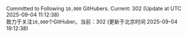 Committed to Following `10,000` GitHubers. Current: <!-- FOLLOWING_COUNT -->302<!-- FOLLOWING_COUNT --> (Update at UTC <!-- LAST_UPDATED -->2025-09-04 11:12:38<!-- LAST_UPDATED -->)<br>
致力于关注`10,000`个GitHuber。当前：<!-- FOLLOWING_COUNT -->302<!-- FOLLOWING_COUNT --> (更新于北京时间 <!-- LAST_UPDATED_CST -->2025-09-04 19:12:38<!-- LAST_UPDATED_CST -->)
